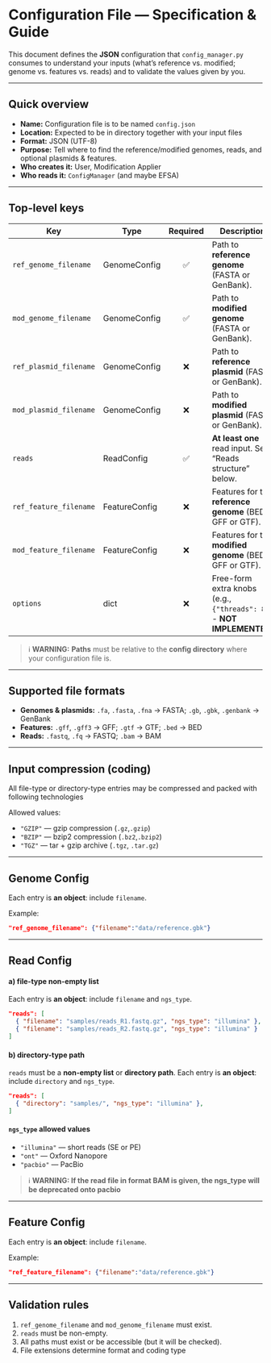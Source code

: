 # Configuration File — Specification & Guide

This document defines the **JSON** configuration that `config_manager.py` consumes to understand your inputs (what’s reference vs. modified; genome vs. features vs. reads) and to validate the values given by you.

---

## Quick overview

- **Name:** Configuration file is to be named `config.json`
- **Location:** Expected to be in directory together with your input files
- **Format:** JSON (UTF-8)
- **Purpose:** Tell where to find the reference/modified genomes, reads, and optional plasmids & features.
- **Who creates it:** User, Modification Applier
- **Who reads it:** `ConfigManager` (and maybe EFSA)

---

## Top-level keys

| Key | Type | Required | Description |
|---|---|:---:|---|
| `ref_genome_filename` | GenomeConfig | ✅ | Path to **reference genome** (FASTA or GenBank). |
| `mod_genome_filename` | GenomeConfig | ✅ | Path to **modified genome** (FASTA or GenBank). |
| `ref_plasmid_filename` | GenomeConfig | ❌ | Path to **reference plasmid** (FASTA or GenBank). |
| `mod_plasmid_filename` | GenomeConfig | ❌ | Path to **modified plasmid** (FASTA or GenBank). |
| `reads` | ReadConfig | ✅ | **At least one** read input. See “Reads structure” below. |
| `ref_feature_filename` | FeatureConfig | ❌ | Features for the **reference genome** (BED, GFF or GTF). |
| `mod_feature_filename` | FeatureConfig | ❌ | Features for the **modified genome** (BED, GFF or GTF). |
| `options` | dict | ❌ | Free-form extra knobs (e.g., `{"threads": 8}`) - **NOT IMPLEMENTED**. |


> ℹ️ **WARNING:** **Paths** must be relative to the **config directory** where your configuration file is.

---

## Supported file formats

- **Genomes & plasmids:** `.fa`, `.fasta`, `.fna` → FASTA; `.gb`, `.gbk`, `.genbank` → GenBank  
- **Features:** `.gff`, `.gff3` → GFF; `.gtf` → GTF; `.bed` → BED
- **Reads:** `.fastq`, `.fq` → FASTQ; `.bam` → BAM

---

## Input compression (coding)

All file-type or directory-type entries may be compressed and packed with following technologies

Allowed values:

- `"GZIP"` — gzip compression (`.gz`,`.gzip`)
- `"BZIP"` — bzip2 compression (`.bz2`,`.bzip2`)
- `"TGZ"` — tar + gzip archive (`.tgz`, `.tar.gz`)

---
## Genome Config
Each entry is **an object**: include `filename`.


Example:
```json
"ref_genome_filename": {"filename":"data/reference.gbk"}
```

---
## Read Config

#### a) file-type non-empty list
Each entry is **an object**: include `filename` and `ngs_type`.
```json
"reads": [
  { "filename": "samples/reads_R1.fastq.gz", "ngs_type": "illumina" },
  { "filename": "samples/reads_R2.fastq.gz", "ngs_type": "illumina" }
]
```

####  b) directory-type path

`reads` must be a **non-empty list** or **directory path**. Each entry is **an object**: include `directory` and `ngs_type`.
```json
"reads": [
  { "directory": "samples/", "ngs_type": "illumina" },
]
```

#### `ngs_type` allowed values

- `"illumina"` — short reads (SE or PE)
- `"ont"` — Oxford Nanopore
- `"pacbio"` — PacBio

> ℹ️ **WARNING: If the read file in format BAM is given, the ngs_type will be deprecated onto pacbio**

---
## Feature Config
Each entry is **an object**: include `filename`.


Example:
```json
"ref_feature_filename": {"filename":"data/reference.gbk"}
```

---
## Validation rules

1. `ref_genome_filename` and `mod_genome_filename` must exist.
2. `reads` must be non-empty.
3. All paths must exist or be accessible (but it will be checked).
4. File extensions determine format and coding type
